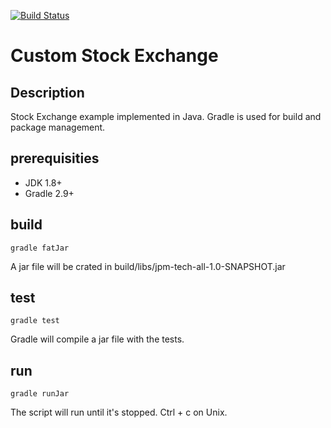 [![Build Status](https://travis-ci.org/vjroby/custom-stock-exchange.svg?branch=master)](https://travis-ci.org/vjroby/custom-stock-exchange)

Custom Stock Exchange
=====================

Description
-----------

Stock Exchange example implemented in Java.
Gradle is used for build and package management.

prerequisities
--------------
- JDK 1.8+
- Gradle 2.9+

build
-----
```
gradle fatJar
```
A jar file will be crated in build/libs/jpm-tech-all-1.0-SNAPSHOT.jar

test
----
```
gradle test
```
Gradle will compile a jar file with the tests.


run
---
```
gradle runJar
```
The script will run until it's stopped. Ctrl + c on Unix.
